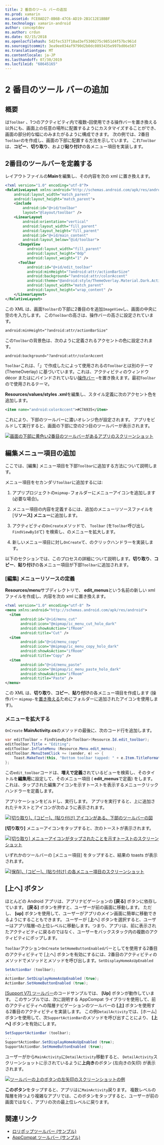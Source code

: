 ```yaml
---
title: 2 番目のツール バーの追加
ms.prod: xamarin
ms.assetid: FCE0AD27-8B6B-47C6-AD19-2B1C12E1BBBF
ms.technology: xamarin-android
author: conceptdev
ms.author: crdun
ms.date: 02/15/2018
ms.openlocfilehash: 5d2fec537f10ad3ef5300275c9851d4f57bc961d
ms.sourcegitcommit: 3ea9ee034af9790d2b0dc0893435e997bd06e587
ms.translationtype: MT
ms.contentlocale: ja-JP
ms.lasthandoff: 07/30/2019
ms.locfileid: "68645165"
---
```

# <a name="adding-a-second-toolbar"></a>2 番目のツール バーの追加


## <a name="overview"></a>概要 

は`Toolbar` 、1つのアクティビティ内で複数&ndash;回使用できる操作バーを置き換える以外にも、画面上の任意の場所に配置するようにカスタマイズすることができ、画面の部分的な幅にのみまたがるように構成できます。 次の例では、2番目`Toolbar`のを作成し、画面の下部に配置する方法を示しています。 これ`Toolbar`は、**コピー**、**切り取り**、および**貼り付け**の各メニュー項目を実装します。 


## <a name="define-the-second-toolbar"></a>2番目のツールバーを定義する 

レイアウトファイルの**Main**を編集し、その内容を次の xml に置き換えます。

```xml
<?xml version="1.0" encoding="utf-8"?>
<RelativeLayout xmlns:android="http://schemas.android.com/apk/res/android"
    android:layout_width="match_parent"
    android:layout_height="match_parent">
    <include
        android:id="@+id/toolbar"
        layout="@layout/toolbar" />
    <LinearLayout
        android:orientation="vertical"
        android:layout_width="fill_parent"
        android:layout_height="fill_parent"
        android:id="@+id/main_content"
        android:layout_below="@id/toolbar">
      <ImageView
          android:layout_width="fill_parent"
          android:layout_height="0dp"
          android:layout_weight="1" />
      <Toolbar
          android:id="@+id/edit_toolbar"
          android:minHeight="?android:attr/actionBarSize"
          android:background="?android:attr/colorAccent"
          android:theme="@android:style/ThemeOverlay.Material.Dark.ActionBar"
          android:layout_width="match_parent"
          android:layout_height="wrap_content" />
    </LinearLayout>
</RelativeLayout>
```

この XML は、画面`Toolbar`の下部に2番目のを追加`ImageView`し、画面の中央に空のを入力します。 この`Toolbar`の高さは、操作バーの高さに設定されています。 

```xml
android:minHeight="?android:attr/actionBarSize"
```

この`Toolbar`の背景色は、次のように定義されるアクセントの色に設定されます。

```xml
android:background="?android:attr/colorAccent
```

`Toolbar`これは、「」で作成したによって使用されるの`Toolbar`とは別のテーマ (ThemeOverlay) に基づいています。これは、アクティビティのウィンドウ décor またはにバインドされていない[操作バー](~/android/user-interface/controls/tool-bar/replacing-the-action-bar.md) &ndash;を置き換えます。最初`Toolbar`ので使用されるテーマ。

**Resources/values/styles .xml**を編集し、スタイル定義に次のアクセント色を追加します。 

```xml
<item name="android:colorAccent">#C7A935</item>
```

これにより、下部のツールバーに濃いオレンジ色が設定されます。 アプリをビルドして実行すると、画面の下部に空の2つ目のツールバーが表示されます。 

[![画面の下部に黄色い2番目のツールバーがあるアプリのスクリーンショット](adding-a-second-toolbar-images/01-second-toolbar-sml.png)](adding-a-second-toolbar-images/01-second-toolbar.png#lightbox)


 
## <a name="add-edit-menu-items"></a>編集メニュー項目の追加 

ここでは、[編集] メニュー項目を下部`Toolbar`に追加する方法について説明します。 

メニュー項目をセカンダリ`Toolbar`に追加するには: 

1.  アプリプロジェクトの`mipmap-`フォルダーにメニューアイコンを追加します (必要な場合)。

2.  メニュー項目の内容を定義するには、追加のメニューリソースファイルを [**リソース] メニュー**に追加します。 

3.  アクティビティの`OnCreate`メソッドで、 `Toolbar` (を`Toolbar`呼び出し`FindViewById`て) を検索し、のメニューを拡大します。

4.  新しいメニュー項目に対し`OnCreate`て、のクリックハンドラーを実装します。 

以下のセクションでは、このプロセスの詳細について説明します。**切り取り**、**コピー**、**貼り付け**の各メニュー項目が下部`Toolbar`に追加されます。 



### <a name="define-the-edit-menu-resource"></a>[編集] メニューリソースの定義

**Resources/menu**サブディレクトリで、 **edit_menus**という名前の新しい xml ファイルを作成し、内容を次の xml に置き換えます。

```xml
<?xml version="1.0" encoding="utf-8" ?>
<menu xmlns:android="http://schemas.android.com/apk/res/android">
  <item
       android:id="@+id/menu_cut"
       android:icon="@mipmap/ic_menu_cut_holo_dark"
       android:showAsAction="ifRoom"
       android:title="Cut" />
  <item
       android:id="@+id/menu_copy"
       android:icon="@mipmap/ic_menu_copy_holo_dark"
       android:showAsAction="ifRoom"
       android:title="Copy" />
  <item
       android:id="@+id/menu_paste"
       android:icon="@mipmap/ic_menu_paste_holo_dark"
       android:showAsAction="ifRoom"
       android:title="Paste" />
</menu>
```

この XML は、**切り取り**、**コピー**、**貼り付け**の各メニュー項目を作成します (操作バー `mipmap-`を[置き換える](~/android/user-interface/controls/tool-bar/replacing-the-action-bar.md)ためにフォルダーに追加されたアイコンを使用します)。



### <a name="inflate-the-menus"></a>メニューを拡大する

`OnCreate` **MainActivity.cs**のメソッドの最後に、次のコード行を追加します。 

```csharp
var editToolbar = FindViewById<Toolbar>(Resource.Id.edit_toolbar);
editToolbar.Title = "Editing";
editToolbar.InflateMenu (Resource.Menu.edit_menus);
editToolbar.MenuItemClick += (sender, e) => {
    Toast.MakeText(this, "Bottom toolbar tapped: " + e.Item.TitleFormatted, ToastLength.Short).Show();
};
```

この`edit_toolbar`コードは、**増えで定義**されているビューを検索し、そのタイトルを**編集用**に設定して、そのメニュー項目 ( **edit_menus**で定義) をします。 これは、タップされた編集アイコンを示すトーストを表示するメニュークリックハンドラーを定義します。 

アプリケーションをビルドし、実行します。 アプリを実行すると、上に追加されたテキストとアイコンが次のように表示されます。 

[![[切り取り]、[コピー]、[貼り付け] アイコンがある、下部のツールバーの図](adding-a-second-toolbar-images/02-bottom-toolbar-sml.png)](adding-a-second-toolbar-images/02-bottom-toolbar.png#lightbox)

**[切り取り]** メニューアイコンをタップすると、次のトーストが表示されます。 

[![[切り取り] メニューアイコンがタップされたことを示すトーストのスクリーンショット](adding-a-second-toolbar-images/03-bottom-tapped-sml.png)](adding-a-second-toolbar-images/03-bottom-tapped.png#lightbox)

いずれかのツールバーの [メニュー項目] をタップすると、結果の toasts が表示されます。 

[![[保存]、[コピー]、[貼り付け] の各メニュー項目のスクリーンショット](adding-a-second-toolbar-images/04-menu-action-sml.png)](adding-a-second-toolbar-images/04-menu-action.png#lightbox)



## <a name="the-up-button"></a>[上へ] ボタン 

ほとんどの Android アプリは、アプリナビゲーションの **[戻る]** ボタンに依存しています。 **[戻る]** ボタンを押すと、ユーザーが前の画面に移動します。
ただし、 **[up]** ボタンを使用して、ユーザーがアプリのメイン画面に簡単に移動できるようにすることもできます。 ユーザーが [**上**へ] ボタンを選択すると、ユーザーはアプリ階層&ndash;の上位レベルに移動します。つまり、アプリは、前に表示されたアクティビティに戻るのではなく、ユーザーをバックスタック内の複数のアクティビティにポップします。 

`Toolbar`アクション`OnCreate` `SetHomeButtonEnabled`バーとしてを使用する2番目のアクティビティで [上へ] ボタンを有効にするには、2番目のアクティビティのメソッドでメソッドとメソッドを呼び出します。`SetDisplayHomeAsUpEnabled`

```csharp
SetActionBar (toolbar);
...
ActionBar.SetDisplayHomeAsUpEnabled (true);
ActionBar.SetHomeButtonEnabled (true);
```

[ [Support V7] ツールバー](https://docs.microsoft.com/samples/xamarin/monodroid-samples/supportv7-appcompat-toolbar)のコードサンプルでは、 **[Up]** ボタンが動作しています。 このサンプルでは、次に説明する AppCompat ライブラリを使用して、前のアクティビティへの階層ナビゲーションのツールバーの **[上]** ボタンを使用する2番目のアクティビティを実装します。 この例`DetailActivity`では、[ホーム] ボタンを使用して、次`SupportActionBar`のメソッドを呼び出すことにより、 **[上へ]** ボタンを有効にします。 

```csharp
SetSupportActionBar (toolbar);
...
SupportActionBar.SetDisplayHomeAsUpEnabled (true);
SupportActionBar.SetHomeButtonEnabled (true);
```

ユーザーがから`MainActivity`に`DetailActivity`移動すると、 `DetailActivity`スクリーンショットに示されているように**上向き**のボタン (左向きの矢印) が表示されます。

[![ツールバーの上のボタンの左矢印のスクリーンショットの例](adding-a-second-toolbar-images/05-up-button-sml.png)](adding-a-second-toolbar-images/05-up-button.png#lightbox)

**このボタン**をタップすると、アプリはに`MainActivity`戻ります。 複数レベルの階層を持つより複雑なアプリでは、このボタンをタップすると、ユーザーが前の画面ではなく、アプリの次の最上位レベルに戻ります。 



## <a name="related-links"></a>関連リンク

- [ロリポップツールバー (サンプル)](https://docs.microsoft.com/samples/xamarin/monodroid-samples/android50-toolbar)
- [AppCompat ツールバー (サンプル)](https://docs.microsoft.com/samples/xamarin/monodroid-samples/supportv7-appcompat-toolbar)
